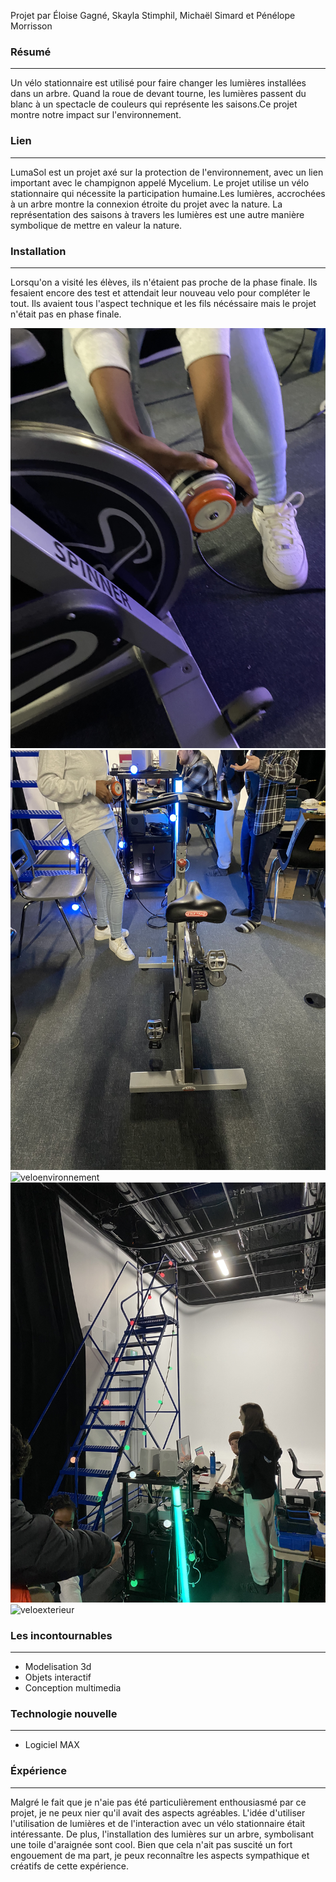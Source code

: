 Projet par Éloise Gagné, Skayla Stimphil, Michaël Simard et Pénélope Morrisson

### Résumé
_______________________________________________________________________________________________________________________________________________________________________
Un vélo stationnaire est utilisé pour faire changer les lumières installées dans un arbre. Quand la roue de devant tourne, les lumières passent du blanc à un spectacle 
de couleurs qui représente les saisons.Ce projet montre notre impact sur l'environnement. 

### Lien 
_______________________________________________________________________________________________________________________________________________________________________
LumaSol est un projet axé sur la protection de l'environnement, avec un lien important avec le champignon appelé Mycelium. Le projet utilise un vélo stationnaire qui 
nécessite la participation humaine.Les lumières, accrochées à un arbre montre la connexion étroite du projet avec la nature. La représentation des saisons à travers les 
lumières est une autre manière symbolique de mettre en valeur la nature.

### Installation 
_______________________________________________________________________________________________________________________________________________________________________
Lorsqu'on a visité les élèves, ils n'étaient pas proche de la phase finale. Ils fesaient encore des test et attendait leur nouveau velo pour compléter le tout. Ils avaient
tous l'aspect technique et les fils nécéssaire mais le projet n'était pas en phase finale.

![mechanisme](medias/mechanisme.jpg)
![velointerieur](medias/velo_interieur.jpg)
![veloenvironnement](medias/velo_environnement.jpg)
![luma02](medias/lumasol_02.jpg)
![veloexterieur](medias/velo_exterieur.jpg)



### Les incontournables 
_______________________________________________________________________________________________________________________________________________________________________
- Modelisation 3d
- Objets interactif
- Conception multimedia 

### Technologie nouvelle 
_______________________________________________________________________________________________________________________________________________________________________
- Logiciel MAX

### Éxpérience
_______________________________________________________________________________________________________________________________________________________________________
Malgré le fait que je n'aie pas été particulièrement enthousiasmé par ce projet, je ne peux nier qu'il avait des aspects agréables. L'idée d'utiliser l'utilisation de 
lumières et de l'interaction avec un vélo stationnaire était intéressante. De plus, l'installation des lumières sur un arbre, symbolisant une toile d'araignée sont cool.
Bien que cela n'ait pas suscité un fort engouement de ma part, je peux reconnaître les aspects sympathique et créatifs de cette expérience.
